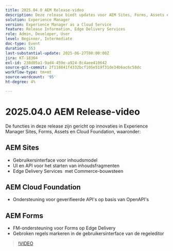 ```yaml
---
title: 2025.04.0 AEM Release-video
description: Deze release biedt updates voor AEM Sites, Forms, Assets en Cloud Foundation, waaronder nieuwe gebruikersinterface's, Edge Delivery-ondersteuning en OpenAPI-verificatie.
solution: Experience Manager
version: Experience Manager as a Cloud Service
feature: Release Information, Edge Delivery Services
role: Admin, Developer, User
level: Beginner, Intermediate
doc-type: Event
duration: 553
last-substantial-update: 2025-06-27T00:00:00Z
jira: KT-18364
exl-id: 238d05a1-9ad4-459e-a924-8c4aee410642
source-git-commit: 2f118841f4332bcf105e519f31de34b6ac6c58dc
workflow-type: tm+mt
source-wordcount: '95'
ht-degree: 4%

---
```


# 2025.04.0 AEM Release-video

De functies in deze release zijn gericht op innovaties in Experience Manager Sites, Forms, Assets en Cloud Foundation, waaronder:

## AEM Sites

* Gebruikersinterface voor inhoudsmodel
* UI en API voor het starten van inhoudsfragmenten
* Edge Delivery Services &#x200B; met Commerce-bouwsteen

## AEM Cloud Foundation

* Ondersteuning voor geverifieerde API&#39;s op basis van OpenAPI&#39;s

## AEM Forms

* FM-ondersteuning voor Forms op Edge Delivery
* Gebroken regels markeren in de gebruikersinterface van de regeleditor

>[!VIDEO](https://video.tv.adobe.com/v/3464008/?learn=on&enablevpops&captions=dut)
